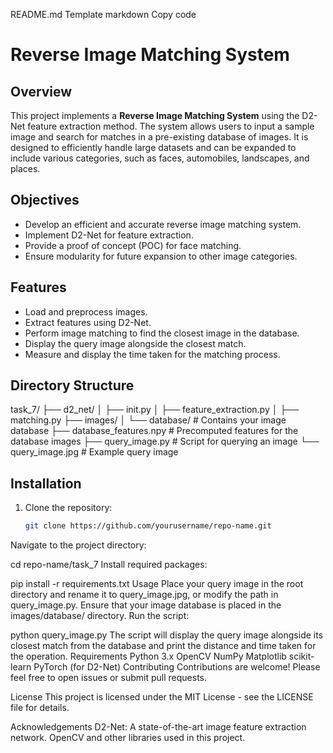 README.md Template
markdown
Copy code
# Reverse Image Matching System

## Overview
This project implements a **Reverse Image Matching System** using the D2-Net feature extraction method. The system allows users to input a sample image and search for matches in a pre-existing database of images. It is designed to efficiently handle large datasets and can be expanded to include various categories, such as faces, automobiles, landscapes, and places.

## Objectives
- Develop an efficient and accurate reverse image matching system.
- Implement D2-Net for feature extraction.
- Provide a proof of concept (POC) for face matching.
- Ensure modularity for future expansion to other image categories.

## Features
- Load and preprocess images.
- Extract features using D2-Net.
- Perform image matching to find the closest image in the database.
- Display the query image alongside the closest match.
- Measure and display the time taken for the matching process.

## Directory Structure
task_7/ ├── d2_net/ │ ├── init.py │ ├── feature_extraction.py │ ├── matching.py ├── images/ │ └── database/ # Contains your image database ├── database_features.npy # Precomputed features for the database images ├── query_image.py # Script for querying an image └── query_image.jpg # Example query image

## Installation
1. Clone the repository:
   ```bash
   git clone https://github.com/yourusername/repo-name.git
Navigate to the project directory:

cd repo-name/task_7
Install required packages:

pip install -r requirements.txt
Usage
Place your query image in the root directory and rename it to query_image.jpg, or modify the path in query_image.py.
Ensure that your image database is placed in the images/database/ directory.
Run the script:

python query_image.py
The script will display the query image alongside its closest match from the database and print the distance and time taken for the operation.
Requirements
Python 3.x
OpenCV
NumPy
Matplotlib
scikit-learn
PyTorch (for D2-Net)
Contributing
Contributions are welcome! Please feel free to open issues or submit pull requests.

License
This project is licensed under the MIT License - see the LICENSE file for details.

Acknowledgements
D2-Net: A state-of-the-art image feature extraction network.
OpenCV and other libraries used in this project.
